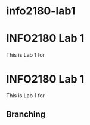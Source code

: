 # info2180-lab1

# INFO2180 Lab 1
This is Lab 1 for <Kevin Johnson>


# INFO2180 Lab 1
   This is Lab 1 for <Kevin Johnson>
   ## Branching